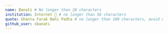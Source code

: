 ```yaml
---
name: Banati # No longer than 28 characters
institution: Internet 🚩 # no longer than 58 characters
quote: Ghanta Farak Nahi Padta # no longer than 100 characters, avoid using quotes(") to guarantee the format remains the same.
github_user: sbanati
---
```

